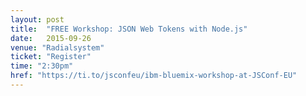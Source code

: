```yaml
---
layout: post
title:  "FREE Workshop: JSON Web Tokens with Node.js"
date:   2015-09-26
venue: "Radialsystem"
ticket: "Register"
time: "2:30pm"
href: "https://ti.to/jsconfeu/ibm-bluemix-workshop-at-JSConf-EU"
---
```


